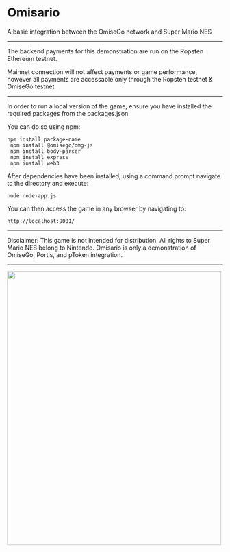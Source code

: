 # Omisario


 A basic integration between the OmiseGo network and Super Mario NES


-------------------------------------------------
The backend payments for this demonstration are run on the Ropsten Ethereum testnet.

Mainnet connection will not affect payments or game performance, however all payments are accessable only through the Ropsten testnet & OmiseGo testnet.

--------------------------------------------------

In order to run a local version of the game, ensure you have installed the required packages from the packages.json. 

You can do so using npm:

```
npm install package-name
 npm install @omisego/omg-js
 npm install body-parser
 npm install express
 npm install web3
```

After dependencies have been installed, using a command prompt navigate to the directory and execute: 

```
node node-app.js
``` 

You can then access the game in any browser by navigating to:

```
http://localhost:9001/
```
--------------------------------------------------

Disclaimer: This game is not intended for distribution. All rights to Super Mario NES belong to Nintendo. Omisario is only a demonstration of OmiseGo, Portis, and pToken integration.

--------------------------------------------------
<img src="https://nescience.io/wp-content/uploads/2020/05/OmisarioLogo.jpg" width="500" height="640">

